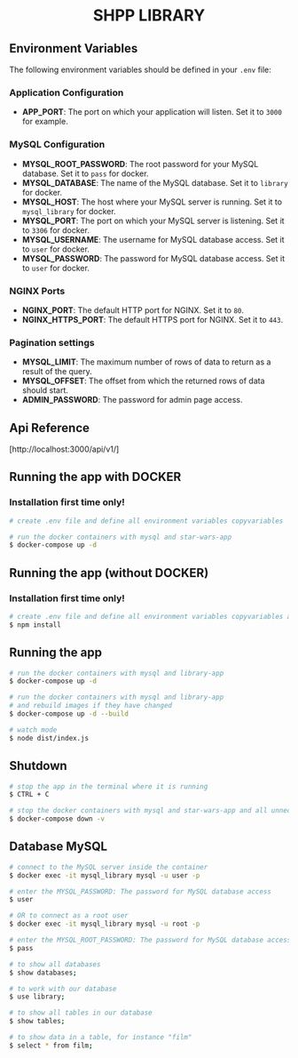 # <div align="center">SHPP LIBRARY</div>

## Environment Variables

The following environment variables should be defined in your `.env` file:

### Application Configuration
- **APP_PORT**: The port on which your application will listen. Set it to `3000` for example.

### MySQL Configuration
- **MYSQL_ROOT_PASSWORD**: The root password for your MySQL database. Set it to `pass` for docker.
- **MYSQL_DATABASE**: The name of the MySQL database. Set it to `library` for docker.
- **MYSQL_HOST**: The host where your MySQL server is running. Set it to `mysql_library` for docker.
- **MYSQL_PORT**: The port on which your MySQL server is listening. Set it to `3306` for docker.
- **MYSQL_USERNAME**: The username for MySQL database access. Set it to `user` for docker.
- **MYSQL_PASSWORD**: The password for MySQL database access. Set it to `user` for docker.

### NGINX Ports
- **NGINX_PORT**: The default HTTP port for NGINX. Set it to `80`.
- **NGINX_HTTPS_PORT**: The default HTTPS port for NGINX. Set it to `443`.

### Pagination settings
- **MYSQL_LIMIT**: The maximum number of rows of data to return as a result of the query.
- **MYSQL_OFFSET**: The offset from which the returned rows of data should start.
- **ADMIN_PASSWORD**: The password for admin page access.

## Api Reference
[http://localhost:3000/api/v1/]

## Running the app with DOCKER
### Installation first time only!

```bash
# create .env file and define all environment variables copyvariables

# run the docker containers with mysql and star-wars-app
$ docker-compose up -d

```

## Running the app (without DOCKER)
### Installation first time only!
```bash
# create .env file and define all environment variables copyvariables and install the dependencies
$ npm install

```

## Running the app

```bash
# run the docker containers with mysql and library-app
$ docker-compose up -d

# run the docker containers with mysql and library-app
# and rebuild images if they have changed
$ docker-compose up -d --build

# watch mode
$ node dist/index.js
```


## Shutdown

```bash
# stop the app in the terminal where it is running
$ CTRL + C

# stop the docker containers with mysql and star-wars-app and all unnecessary volumes
$ docker-compose down -v
```


## Database MySQL
```bash
# connect to the MySQL server inside the container
$ docker exec -it mysql_library mysql -u user -p

# enter the MYSQL_PASSWORD: The password for MySQL database access
$ user

# OR to connect as a root user
$ docker exec -it mysql_library mysql -u root -p

# enter the MYSQL_ROOT_PASSWORD: The password for MySQL database access as root
$ pass

# to show all databases
$ show databases;

# to work with our database
$ use library;

# to show all tables in our database
$ show tables;

# to show data in a table, for instance "film"
$ select * from film;
```
